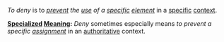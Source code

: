 *To deny* is to *[prevent](https://github.com/gcassel/Modular-Organization-Terminology/blob/master/terms/prevent.md) the [use](https://github.com/gcassel/Modular-Organization-Terminology/blob/master/terms/use.md) of a [specific](https://github.com/gcassel/Modular-Organization-Terminology/blob/master/terms/specific.md) [element](https://github.com/gcassel/Modular-Organization-Terminology/blob/master/terms/element.md)* in a [specific](https://github.com/gcassel/Modular-Organization-Terminology/blob/master/terms/specific.md) [context](https://github.com/gcassel/Modular-Organization-Terminology/blob/master/terms/context.md).
		
**[Specialized](https://github.com/gcassel/Modular-Organization-Terminology/blob/master/terms/specialize.md) [Meaning](https://github.com/gcassel/Modular-Organization-Terminology/blob/master/terms/mean.md):** *Deny* sometimes especially means *to prevent a specific [assignment](https://github.com/gcassel/Modular-Organization-Terminology/blob/master/terms/assign.md)* in an [authoritative](https://github.com/gcassel/Modular-Organization-Terminology/blob/master/terms/authority.md) context.
